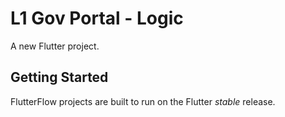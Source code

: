 # L1 Gov Portal - Logic

A new Flutter project.

## Getting Started

FlutterFlow projects are built to run on the Flutter _stable_ release.
